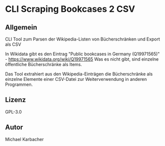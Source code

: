 # CLI Scraping Bookcases 2 CSV

## Allgemein
CLI Tool zum Parsen der Wikipedia-Listen von Bücherschränken und Export als CSV

In Wikidata gibt es den Eintrag "Public bookcases in Germany (Q19971565)" - https://www.wikidata.org/wiki/Q19971565
Was es nicht gibt, sind einzelne öffentliche Bücherschränke als Items. 

Das Tool extrahiert aus den Wikipedia-Einträgen die Bücherschränke als einzelne Elemente einer CSV-Datei zur Weiterverwendung in anderen Programmen.

## Lizenz
GPL-3.0

## Autor
Michael Karbacher